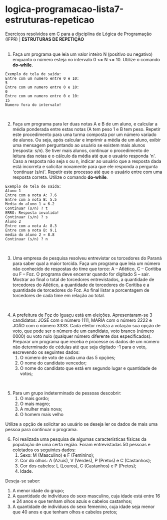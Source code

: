 # logica-programacao-lista7-estruturas-repeticao
Exercicos resolvidos em C para a disciplina de Lógica de Programação (IFPR) | **ESTRUTURAS DE REPETIÇÃO**
<br>
<br>

1. Faça um programa que leia um valor inteiro N (positivo ou negativo) enquanto o número esteja no intervalo 0 <= N <= 10. Utilize o comando **do-while**.
```
Exemplo de tela de saída:
Entre com um numero entre 0 e 10:
5
Entre com um numero entre 0 e 10:
0
Entre com um numero entre 0 e 10:
15
Numero fora do intervalo!
````
<br>

2. Faça um programa para ler duas notas A e B de um aluno, e calcular a média ponderada entre estas notas (A tem peso 1 e B tem peso. Repetir este procedimento para uma turma composta por um número variado de alunos. Ou seja, após calcular e imprimir a média de um aluno, exibir uma mensagem perguntando ao usuário se existem mais alunos (resposta: s/n). Se tiver mais alunos, continuar o procedimento de leitura das notas e o cálculo da média até que o usuário responda 'n'. Caso a resposta não seja s ou n, indicar ao usuário que a resposta dada está incorreta e solicitar novamente para que ele responda a pergunta 'continuar (s/n)'. Repetir este processo até que o usuário entre com uma resposta correta. Utilize o comando **do-while**.
```
Exemplo de tela de saída:
Aluno 1
Entre com a nota A: 7.6
Entre com a nota B: 5.5
Media do aluno 1 = 6.2
Continuar (s/n) ? t
ERRO: Resposta invalida!
Continuar (s/n) ? s
Aluno 2
Entre com a nota A: 8.3
Entre com a nota B: 9.1
media do aluno 2 = 8.8
Continuar (s/n) ? n
``` 
<br>

3. Uma empresa de pesquisa resolveu entrevistar os torcedores do Paraná para saber qual a maior torcida. Faça um programa que leia um número não conhecido de respostas do time que torce: A – Atlético, C – Coritiba ou F – Foz. O programa deve encerrar quando for digitado S – sair. Mostrar ao final o total de torcedores entrevistados, a quantidade de torcedores do Atlético, a quantidade de torcedores do Coritiba e a quantidade de torcedores do Foz. Ao final listar a porcentagem de torcedores de cada time em relação ao total.
<br>

4. A prefeitura de Foz do Iguaçu está em eleições. Apresentaram-se 3 candidatos: JOSÉ com o número 1111, MARIA com o número 2222 e JOÃO com o número 3333. Cada eleitor realiza a votação sua opção de voto, que pode ser o número de um candidato, voto branco (número 0000) ou voto nulo (qualquer número diferente dos especificados). Preparar um programa que receba e processe os dados de um número não determinado de cédulas até que seja digitado -1 para o voto, escrevendo os seguintes dados:
    <ol>
        <li> O número de voto de cada uma das 5 opções;
        <li> O nome do candidato vencedor;
        <li> O nome do candidato que está em segundo lugar e quantidade de votos;
   </ol>  
<br>

5. Para um grupo indeterminado de pessoas descobrir:
    <ol>
        <li> O mais gordo;
        <li> O mais magro;
        <li> A mulher mais nova;
        <li> O homem mais velho
   </ol>
Utilize a opção de solicitar ao usuário se deseja ler os dados de mais uma pessoa para continuar o programa.
<br>

6. Foi realizada uma pesquisa de algumas características físicas da população de uma certa região. Foram entrevistadas 50 pessoas e coletados os seguintes dados:
    <ol>
        <li> Sexo: M (Masculino) e F (Feminino);
        <li> Cor do olhos: A (Azuis), V (Verdes), P (Pretos) e C (Castanhos);
        <li> Cor dos cabelos: L (Louros), C (Castanhos) e P (Pretos);
        <li> Idade.
   </ol>
Deseja-se saber:
    <ol>
        <li> A menor idade do grupo;
        <li> A quantidade de indivíduos do sexo masculino, cuja idade está entre 16 e 24 anos e que tenham olhos azuis e cabelos castanhos;
        <li> A quantidade de indivíduos do sexo femenino, cuja idade seja menor que 40 anos e que tenham olhos e cabelos pretos;
   </ol> 





 
